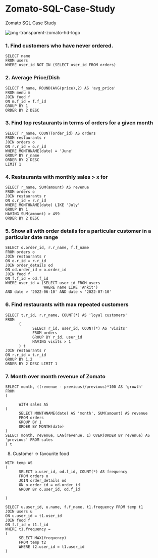 # Zomato-SQL-Case-Study
Zomato SQL Case Study

![png-transparent-zomato-hd-logo](https://github.com/therealyash/Zomato-SQL-Case-Study/assets/114616305/f6021ba4-7b3a-4f16-bcbf-bc63d9eb6535)

### 1. Find customers who have never ordered. 
```
SELECT name 
FROM users
WHERE user_id NOT IN (SELECT user_id FROM orders)
```

### 2. Average Price/Dish
```
SELECT f_name, ROUND(AVG(price),2) AS 'avg_price'
FROM menu m
JOIN food f
ON m.f_id = f.f_id
GROUP BY 1
ORDER BY 2 DESC
```
### 3. Find top restaurants in terms of orders for a given month
```
SELECT r_name, COUNT(order_id) AS orders
FROM restaurants r
JOIN orders o 
ON r.r_id = o.r_id
WHERE MONTHNAME(date) = 'June'
GROUP BY r_name
ORDER BY 2 DESC
LIMIT 1
```
### 4. Restaurants with monthly sales > x for
```
SELECT r_name, SUM(amount) AS revenue
FROM orders o
JOIN restaurants r
ON o.r_id = r.r_id
WHERE MONTHNAME(date) LIKE 'July' 
GROUP BY 1
HAVING SUM(amount) > 499
ORDER BY 2 DESC
```
### 5. Show all with order details for a particular customer in a particular date range
```
SELECT o.order_id, r.r_name, f.f_name
FROM orders o
JOIN restaurants r
ON o.r_id = r.r_id
JOIN order_details od
ON od.order_id = o.order_id
JOIN food f
ON f.f_id = od.f_id
WHERE user_id = (SELECT user_id FROM users
                 WHERE name LIKE 'Ankit')
AND date > '2022-06-10' AND date < '2022-07-10'
```

### 6. Find restaurants with max repeated customers

```
SELECT t.r_id, r.r_name, COUNT(*) AS 'loyal customers'
FROM 
      (
            SELECT r_id, user_id, COUNT(*) AS 'visits'
            FROM orders
            GROUP BY r_id, user_id
            HAVING visits > 1
      ) t
JOIN restaurants r 
ON r.r_id = t.r_id
GROUP BY 1,2
ORDER BY 2 DESC LIMIT 1
```
### 7. Month over month revenue of Zomato
```
SELECT month, ((revenue - previous)/previous)*100 AS 'growth'
FROM 
(

      WITH sales AS 
(
      SELECT MONTHNAME(date) AS 'month', SUM(amount) AS revenue
      FROM orders
      GROUP BY 1
      ORDER BY MONTH(date)
)
SELECT month, revenue, LAG(revenue, 1) OVER(ORDER BY revenue) AS 'previous' FROM sales
) t
```
8. Customer -> favourite food
```
WITH temp AS
(
      SELECT o.user_id, od.f_id, COUNT(*) AS frequency
      FROM orders o 
      JOIN order_details od 
      ON o.order_id = od.order_id
      GROUP BY o.user_id, od.f_id

)

SELECT u.user_id, u.name, f.f_name, t1.frequency FROM temp t1
JOIN users u 
ON u.user_id = t1.user_id
JOIN food f 
ON f.f_id = t1.f_id
WHERE t1.frequency = 
(
      SELECT MAX(frequency) 
      FROM temp t2 
      WHERE t2.user_id = t1.user_id
)
```
